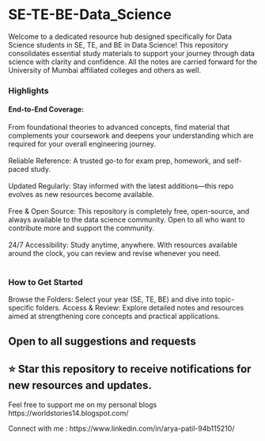 # SE-TE-BE-Data_Science
Welcome to a dedicated resource hub designed specifically for Data Science students in SE, TE, and BE in Data Science! This repository consolidates essential study materials to support your journey through data science with clarity and confidence.
All the notes are carried forward for the University of Mumbai affiliated colleges and others as well.

### Highlights
<h4>End-to-End Coverage:</h4> From foundational theories to advanced concepts, find material that complements your coursework and deepens your understanding which are required for your overall engineering journey.<br><br>
Reliable Reference: A trusted go-to for exam prep, homework, and self-paced study.<br><br>
Updated Regularly: Stay informed with the latest additions—this repo evolves as new resources become available.<br><br>
Free & Open Source: This repository is completely free, open-source, and always available to the data science community. Open to all who want to contribute more and support the community.<br><br>
24/7 Accessibility: Study anytime, anywhere. With resources available around the clock, you can review and revise whenever you need.<br><br>

### How to Get Started
Browse the Folders: Select your year (SE, TE, BE) and dive into topic-specific folders.
Access & Review: Explore detailed notes and resources aimed at strengthening core concepts and practical applications.

<h2> Open to all suggestions and requests </h2>
<h2> ⭐ Star this repository to receive notifications for new resources and updates. </h2>

<p>Feel free to support me on my personal blogs https://worldstories14.blogspot.com/ </p>
<p> Connect with me : https://www.linkedin.com/in/arya-patil-94b115210/ </p>
